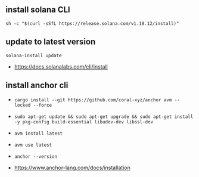 ## install solana CLI 
```sh -c "$(curl -sSfL https://release.solana.com/v1.18.12/install)"```
## update to latest version
```solana-install update```

- https://docs.solanalabs.com/cli/install


## install anchor cli
- ```cargo install --git https://github.com/coral-xyz/anchor avm --locked --force```
- ```sudo apt-get update && sudo apt-get upgrade && sudo apt-get install -y pkg-config build-essential libudev-dev libssl-dev```
- ```avm install latest```
- ```avm use latest```
- ```anchor --version```

- https://www.anchor-lang.com/docs/installation






